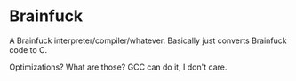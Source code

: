 # Brainfuck
A Brainfuck interpreter/compiler/whatever.
Basically just converts Brainfuck code to C.

Optimizations? What are those? GCC can do it,
I don't care.